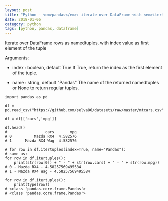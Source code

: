 ```yaml
---
layout: post
title: "Python - <em>pandas</em>: iterate over DataFrame with <em>itertuples()</em>"
date: 2018-01-06
category: python
tags: [python, pandas, dataframe]
---
```



Iterate over DataFrame rows as namedtuples, with index value as first element of the tuple

Arguments:


- index : boolean, default True
    If True, return the index as the first element of the tuple.


- name : string, default "Pandas"
    The name of the returned namedtuples or None to return regular tuples.


```
import pandas as pd

df = pd.read_csv("https://github.com/selva86/datasets/raw/master/mtcars.csv")

df = df[['cars','mpg']]

df.head()
#                 cars       mpg
# 0          Mazda RX4  4.582576
# 1      Mazda RX4 Wag  4.582576

# for row in df.itertuples(index=True, name="Pandas"):
# same as:
for row in df.itertuples():
    print(str(row[0]) + " - " + str(row.cars) + " - " + str(row.mpg))
# 0 - Mazda RX4 - 4.58257569495584
# 1 - Mazda RX4 Wag - 4.58257569495584

for row in df.itertuples():
    print(type(row))
# <class 'pandas.core.frame.Pandas'>
# <class 'pandas.core.frame.Pandas'>

```
